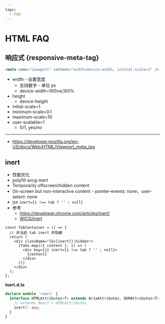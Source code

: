 ```yaml
---
tags:
  - FAQ
---
```


# HTML FAQ

## 响应式 {responsive-meta-tag}

```html
<meta name="viewport" content="width=device-width, initial-scale=1" />
```

- width - 设置宽度
  - 支持数字 - 单位 px
  - device-width=100vw,100%
- height
  - device-height
- initial-scale=1
- minimum-scale=0.1
- maximum-scale=10
- user-scalable=1
  - 0/1, yes/no

---

- https://developer.mozilla.org/en-US/docs/Web/HTML/Viewport_meta_tag

## inert

- 性能优化
- polyfill wicg-inert
- Temporarily offscreen/hidden content
- On-screen but non-interactive content - pointer-events: none，user-select: none
- jsx `inert={i !== tab ? '' : null}`
- 参考
  - https://developer.chrome.com/articles/inert/
  - [WICG/inert](https://github.com/WICG/inert)

```tsx
const TabContainer = () => {
  // 非当前 tab inert 并隐藏
  return (
    <div className="[&>[inert]]:hidden">
      {Tabs.map(({ content }, i) => (
        <div key={i} inert={i !== tab ? '' : null}>
          {content}
        </div>
      ))}
    </div>
  );
};
```

**inert.d.ts**

```ts
declare module 'react' {
  interface HTMLAttributes<T> extends AriaAttributes, DOMAttributes<T> {
    // extends React's HTMLAttributes
    inert?: any;
  }
}
```
